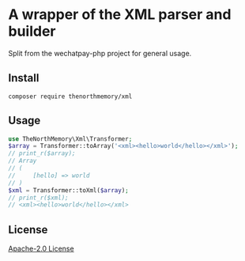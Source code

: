 # A wrapper of the XML parser and builder

Split from the wechatpay-php project for general usage.

## Install

```shell
composer require thenorthmemory/xml
```

## Usage

```php
use TheNorthMemory\Xml\Transformer;
$array = Transformer::toArray('<xml><hello>world</hello></xml>');
// print_r($array);
// Array
// (
//     [hello] => world
// )
$xml = Transformer::toXml($array);
// print_r($xml);
// <xml><hello>world</hello></xml>
```

## License

[Apache-2.0 License](LICENSE)
